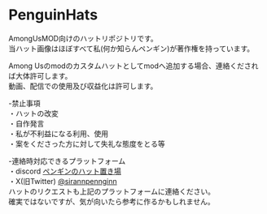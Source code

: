 # PenguinHats
AmongUsMOD向けのハットリポジトリです。  
当ハット画像はほぼすべて私(何か知らんペンギン)が著作権を持っています。

Among Usのmodのカスタムハットとしてmodへ追加する場合、連絡くだされば大体許可します。  
動画、配信での使用及び収益化は許可します。

-禁止事項  
・ハットの改変  
・自作発言  
・私が不利益になる利用、使用  
・案をくださった方に対して失礼な態度をとる等

-連絡時対応できるプラットフォーム  
・discord   [ペンギンのハット置き場](https://discord.gg/RFcWb3eKeR)  
・X(旧Twitter)   [@sirannpennginn](https://twitter.com/sirannpennginn)  
ハットのリクエストも上記のプラットフォームに連絡ください。  
確実ではないですが、気が向いたら参考に作るかもしれません。
